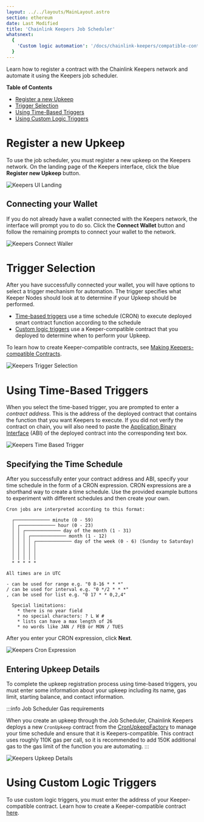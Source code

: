```yaml
---
layout: ../../layouts/MainLayout.astro
section: ethereum
date: Last Modified
title: 'Chainlink Keepers Job Scheduler'
whatsnext:
  {
    'Custom logic automation': '/docs/chainlink-keepers/compatible-contracts/',
  }
---
```


Learn how to register a contract with the Chainlink Keepers network and automate it using the Keepers job scheduler.

**Table of Contents**

+ [Register a new Upkeep](#register-a-new-upkeep)
+ [Trigger Selection](#trigger-selection)
+ [Using Time-Based Triggers](#using-time-based-triggers)
+ [Using Custom Logic Triggers](#using-custom-logic-triggers)

# Register a new Upkeep

To use the job scheduler, you must register a new upkeep on the Keepers network. On the landing page of the Keepers interface, click the blue **Register new Upkeep** button.

![Keepers UI Landing](/images/contract-devs/keeper/keeper-ui-landing.png)

## Connecting your Wallet

If you do not already have a wallet connected with the Keepers network, the interface will prompt you to do so. Click the **Connect Wallet** button and follow the remaining prompts to connect your wallet to the network.

![Keepers Connect Waller](/images/contract-devs/keeper/keeper-connect-wallet.png)

# Trigger Selection

After you have successfully connected your wallet, you will have options to select a trigger mechanism for automation. The trigger specifies what Keeper Nodes should look at to determine if your Upkeep should be performed.

- [Time-based triggers](#using-time-based-triggers) use a time schedule (CRON) to execute deployed smart contract function according to the schedule
- [Custom logic triggers](#using-custom-logic-triggers) use a Keeper-compatible contract that you deployed to determine when to perform your Upkeep.

To learn how to create Keeper-compatible contracts, see [Making Keepers-compatible Contracts](../compatible-contracts).

![Keepers Trigger Selection](/images/contract-devs/keeper/keeper-trigger-selection.png)

# Using Time-Based Triggers

When you select the time-based trigger, you are prompted to enter a *contract address*. This is the address of the deployed contract that contains the function that you want Keepers to execute. If you did not verify the contract on chain, you will also need to paste the [Application Binary Interface](https://docs.soliditylang.org/en/develop/abi-spec.html) (ABI) of the deployed contract into the corresponding text box.

![Keepers Time Based Trigger](/images/contract-devs/keeper/keeper-time-based-trigger.png)

## Specifying the Time Schedule

After you successfully enter your contract address and ABI, specify your time schedule in the form of a CRON expression. CRON expressions are a shorthand way to create a time schedule. Use the provided example buttons to experiment with different schedules and then create your own.

```
Cron jobs are interpreted according to this format:

  ┌───────────── minute (0 - 59)
  │ ┌───────────── hour (0 - 23)
  │ │ ┌───────────── day of the month (1 - 31)
  │ │ │ ┌───────────── month (1 - 12)
  │ │ │ │ ┌───────────── day of the week (0 - 6) (Sunday to Saturday)
  │ │ │ │ │
  │ │ │ │ │
  │ │ │ │ │
  * * * * *

All times are in UTC

- can be used for range e.g. "0 8-16 * * *"
/ can be used for interval e.g. "0 */2 * * *"
, can be used for list e.g. "0 17 * * 0,2,4"

  Special limitations:
    * there is no year field
    * no special characters: ? L W #
    * lists can have a max length of 26
    * no words like JAN / FEB or MON / TUES
```

After you enter your CRON expression, click **Next**.

![Keepers Cron Expression](/images/contract-devs/keeper/keeper-cron-expression.png)

## Entering Upkeep Details

To complete the upkeep registration process using time-based triggers, you must enter some information about your upkeep including its name, gas limit, starting balance, and contact information.

:::info Job Scheduler Gas requirements

 When you create an upkeep through the Job Scheduler, Chainlink Keepers deploys a new `CronUpkeep` contract from the [CronUpkeepFactory](https://github.com/smartcontractkit/chainlink/blob/develop/contracts/src/v0.8/factories/CronUpkeepFactory.sol) to manage your time schedule and ensure that it is Keepers-compatible. This contract uses roughly 110K gas per call, so it is recommended to add 150K additional gas to the gas limit of the function you are automating.
:::

![Keepers Upkeep Details](/images/contract-devs/keeper/keeper-upkeep-details.png)

# Using Custom Logic Triggers

To use custom logic triggers, you must enter the address of your Keeper-compatible contract. Learn how to create a Keeper-compatible contract [here](../compatible-contracts).
